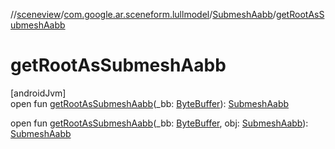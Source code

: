 //[sceneview](../../../index.md)/[com.google.ar.sceneform.lullmodel](../index.md)/[SubmeshAabb](index.md)/[getRootAsSubmeshAabb](get-root-as-submesh-aabb.md)

# getRootAsSubmeshAabb

[androidJvm]\
open fun [getRootAsSubmeshAabb](get-root-as-submesh-aabb.md)(_bb: [ByteBuffer](https://developer.android.com/reference/kotlin/java/nio/ByteBuffer.html)): [SubmeshAabb](index.md)

open fun [getRootAsSubmeshAabb](get-root-as-submesh-aabb.md)(_bb: [ByteBuffer](https://developer.android.com/reference/kotlin/java/nio/ByteBuffer.html), obj: [SubmeshAabb](index.md)): [SubmeshAabb](index.md)
